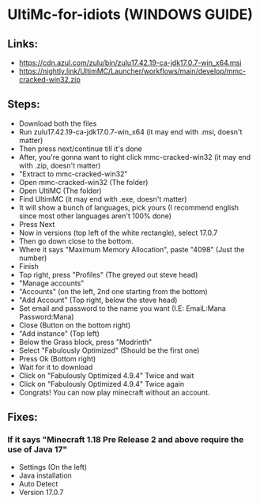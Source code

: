# UltiMc-for-idiots (WINDOWS GUIDE)
## Links:
- https://cdn.azul.com/zulu/bin/zulu17.42.19-ca-jdk17.0.7-win_x64.msi
- https://nightly.link/UltimMC/Launcher/workflows/main/develop/mmc-cracked-win32.zip

## Steps:
- Download both the files
- Run zulu17.42.19-ca-jdk17.0.7-win_x64 (it may end with .msi, doesn't matter)
- Then press next/continue till it's done
- After, you're gonna want to right click mmc-cracked-win32 (it may end with .zip, doesn't matter)
- "Extract to mmc-cracked-win32\"
- Open mmc-cracked-win32 (The folder)
- Open UltiMC (The folder)
- Find UltimMC (it may end with .exe, doesn't matter)
- It will show a bunch of languages, pick yours (I recommend english since most other languages aren't 100% done)
- Press Next 
- Now in versions (top left of the white rectangle), select 17.0.7
- Then go down close to the bottom.
- Where it says "Maximum Memory Allocation", paste "4098" (Just the number)
- Finish
- Top right, press "Profiles" (The greyed out steve head)
- "Manage accounts"
- "Accounts" (on the left, 2nd one starting from the bottom)
- "Add Account" (Top right, below the steve head)
- Set email and password to the name you want (I.E: EmaiL:Mana Password:Mana)
- Close (Button on the bottom right)
- "Add instance" (Top left)
- Below the Grass block, press "Modrinth"
- Select "Fabulously Optimized" (Should be the first one)
- Press Ok (Bottom right)
- Wait for it to download
- Click on "Fabulously Optimized 4.9.4" Twice and wait
- Click on "Fabulously Optimized 4.9.4" Twice again
- Congrats! You can now play minecraft without an account.

## Fixes:
### If it says "Minecraft 1.18 Pre Release 2 and above require the use of Java 17"
- Settings (On the left)
- Java installation
- Auto Detect
- Version 17.0.7
